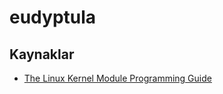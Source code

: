 # eudyptula

## Kaynaklar

- [The Linux Kernel Module Programming Guide](https://tldp.org/LDP/lkmpg/2.6/lkmpg.pdf) 